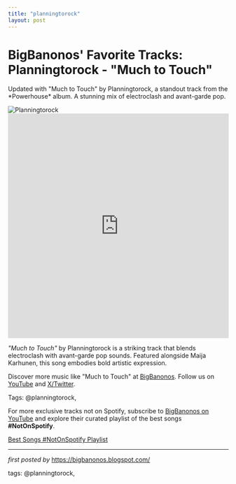 ```yaml
---
title: "planningtorock"
layout: post
---
```

<!-- Post Title -->
<h1 >BigBanonos' Favorite Tracks: Planningtorock - "Much to Touch"</h1> <!-- Introductory Text -->
<p >Updated with "Much to Touch" by Planningtorock, a standout track from the *Powerhouse* album. A stunning mix of electroclash and avant-garde pop.</p> <!-- Featured Image -->
<div > <img src="https://upload.wikimedia.org/wikipedia/en/thumb/6/6f/Planningtorock_2022_Press_Shot.jpeg/800px-Planningtorock_2022_Press_Shot.jpeg" alt="Planningtorock" />
</div> <!-- YouTube Video Embed -->
<div > <iframe width="100%" height="514" src="https://www.youtube.com/embed/s_Wr1A7NY38" title="Planningtorock 'Much To Touch' feat. Maija Karhunen" frameborder="0" allow="accelerometer; autoplay; clipboard-write; encrypted-media; gyroscope; picture-in-picture; web-share" referrerpolicy="strict-origin-when-cross-origin" allowfullscreen></iframe>
</div> <!-- Song Information -->
<div > <p><em>"Much to Touch"</em> by Planningtorock is a striking track that blends electroclash with avant-garde pop sounds. Featured alongside Maija Karhunen, this song embodies bold artistic expression.</p>
</div> <!-- Footer Links -->
<div > <p>Discover more music like "Much to Touch" at <a href="https://bigbanonos.blogspot.com/" target="_blank">BigBanonos</a>. Follow us on <a href="https://www.youtube.com/@BigBanonos" target="_blank">YouTube</a> and <a href="https://x.com/bigbanonos" target="_blank">X/Twitter</a>.</p>
</div> <!-- Tags -->
<p >Tags: @planningtorock,</p>


<!--Subscribe and Playlist Links-->
<div>
    <p>For more exclusive tracks not on Spotify, subscribe to <a href="https://www.youtube.com/@BigBanonos" target="_blank">BigBanonos on YouTube</a> and explore their curated playlist of the best songs <strong>#NotOnSpotify</strong>.</p>
    <p><a href="https://www.youtube.com/playlist?list=PLtuNtuTatqI0kFahUCbtbfenC_ET5O_tr" target="_blank">Best Songs #NotOnSpotify Playlist<br /></a></p></div>

<hr />

<p><em>first posted by</em> <a href="https://bigbanonos.blogspot.com/" rel="noopener" target="_new">https://bigbanonos.blogspot.com/</a></p>

<p>tags: @planningtorock,</p>
